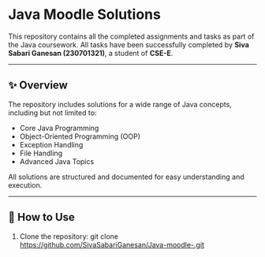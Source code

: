 # Java Moodle Solutions

This repository contains all the completed assignments and tasks as part of the Java coursework. All tasks have been successfully completed by **Siva Sabari Ganesan (230701321)**, a student of **CSE-E**.

---

## ✨ Overview
The repository includes solutions for a wide range of Java concepts, including but not limited to:
- Core Java Programming
- Object-Oriented Programming (OOP)
- Exception Handling
- File Handling
- Advanced Java Topics

All solutions are structured and documented for easy understanding and execution.

---

## 🚀 How to Use
1. Clone the repository:
   git clone https://github.com/SivaSabariGanesan/Java-moodle-.git
